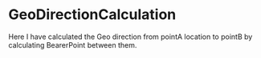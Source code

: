 # GeoDirectionCalculation
Here I have calculated the Geo direction from pointA location to pointB by calculating BearerPoint between them.
